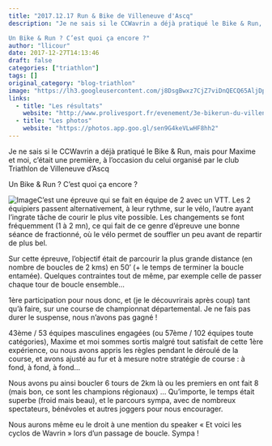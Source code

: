 ```yaml
---
title: "2017.12.17 Run & Bike de Villeneuve d'Ascq"
description: "Je ne sais si le CCWavrin a déjà pratiqué le Bike & Run, mais pour Maxime et moi, c’était une première, à l’occasion du celui organisé par le club Triathlon de Villeneuve d’Ascq

Un Bike & Run ? C’est quoi ça encore ?"
author: "llicour"
date: 2017-12-27T14:13:46
draft: false
categories: ["triathlon"]
tags: []
original_category: "blog-triathlon"
image: "https://lh3.googleusercontent.com/j8DsgBwxz7CjZ7viDnQECQ65AljDpdHmFplPehMfOpR3ze1E-X_Mfk15vqeWsmqOdKtYfOa5UuibW8y8h_bdOhAN3zU2Q8t2kgWEZBc3mZkmyo9onV9d0IFQdsoPD-QQuzTtxqYtBKR7ZHQ9cKOoZ5KvVtoLOAbAtxHYU0VXHLeMPN8ivh0EFgmqF_ntrL-ruQaVZ3l9T_wr-r7kHXQrHgrtQ2zcLwSNshrdVFaJ6Vuqr20nYYUQNjU8dmL4w6Fe9_1TbOrqHgR3Y36WcRR9cLqkc0WAUstWJTnvdD5cmkPUjL9F4bU4zt9_B4wqjBVnqrbyUI0if1X0X-P29-wCvc-K1T2lKB1OiuALx9pMBViUw70KBQBSz4I6_ixFwACPL7fQPF80z1VT5sPNw6l_LJsVC-HQCsew9cYkzz408ovvKxpg_8oug8_IGt2PvDOxGhvOg0ROrpmSW-NQxmLHoBWKnCVKpbaeErPkTXixZiqunkCscOgKOrGc6SVj2Lw9FjCYT4Eo0KUb_H-b6sImLXcuJC_cvjgT4YfO8W5IgsCZd5_FGOPTN0Y2KduPfdIUUE4joX_nSR-CcY4RIXRlRWXD7BK3xQZwTBTBhvz15BPJ-GRBfVlQGf-zdUJ_6K8nXAk96YQtrXzfjRM68J6E7nxgVAF74iO4QQ=w1330-h886-no"
links:
  - title: "Les résultats"
    website: "http://www.prolivesport.fr/evenement/3e-bikerun-du-villeneuve-dascq-triathlon-2017_304/live.html"
  - title: "Les photos"
    website: "https://photos.app.goo.gl/sen9G4keVLwHF8hh2"
---
```


Je ne sais si le CCWavrin a déjà pratiqué le Bike &amp; Run, mais pour Maxime et moi, c’était une première, à l’occasion du celui organisé par le club Triathlon de Villeneuve d’Ascq

Un Bike &amp; Run&nbsp;? C’est quoi ça encore&nbsp;?

<!--more-->

![Image](https://lh3.googleusercontent.com/j8DsgBwxz7CjZ7viDnQECQ65AljDpdHmFplPehMfOpR3ze1E-X_Mfk15vqeWsmqOdKtYfOa5UuibW8y8h_bdOhAN3zU2Q8t2kgWEZBc3mZkmyo9onV9d0IFQdsoPD-QQuzTtxqYtBKR7ZHQ9cKOoZ5KvVtoLOAbAtxHYU0VXHLeMPN8ivh0EFgmqF_ntrL-ruQaVZ3l9T_wr-r7kHXQrHgrtQ2zcLwSNshrdVFaJ6Vuqr20nYYUQNjU8dmL4w6Fe9_1TbOrqHgR3Y36WcRR9cLqkc0WAUstWJTnvdD5cmkPUjL9F4bU4zt9_B4wqjBVnqrbyUI0if1X0X-P29-wCvc-K1T2lKB1OiuALx9pMBViUw70KBQBSz4I6_ixFwACPL7fQPF80z1VT5sPNw6l_LJsVC-HQCsew9cYkzz408ovvKxpg_8oug8_IGt2PvDOxGhvOg0ROrpmSW-NQxmLHoBWKnCVKpbaeErPkTXixZiqunkCscOgKOrGc6SVj2Lw9FjCYT4Eo0KUb_H-b6sImLXcuJC_cvjgT4YfO8W5IgsCZd5_FGOPTN0Y2KduPfdIUUE4joX_nSR-CcY4RIXRlRWXD7BK3xQZwTBTBhvz15BPJ-GRBfVlQGf-zdUJ_6K8nXAk96YQtrXzfjRM68J6E7nxgVAF74iO4QQ=w1330-h886-no)C’est une épreuve qui se fait en équipe de 2 avec un VTT. Les 2 équipiers passent alternativement, à leur rythme, sur le vélo, l’autre ayant l’ingrate tâche de courir le plus vite possible. Les changements se font fréquemment (1 à 2 mn), ce qui fait de ce genre d’épreuve une bonne séance de fractionné, où le vélo permet de souffler un peu avant de repartir de plus bel.

Sur cette épreuve, l’objectif était de parcourir la plus grande distance (en nombre de boucles de 2 kms) en 50’ (+ le temps de terminer la boucle entamée). Quelques contraintes tout de même, par exemple celle de passer chaque tour de boucle ensemble…

1ère participation pour nous donc, et (je le découvrirais après coup) tant qu’à faire, sur une course de championnat départemental. Je ne fais pas durer le suspense, nous n’avons pas gagné&nbsp;!

43ème / 53 équipes masculines engagées (ou 57ème / 102 équipes toute catégories), Maxime et moi sommes sortis malgré tout satisfait de cette 1ère expérience, ou nous avons appris les règles pendant le déroulé de la course, et avons ajusté au fur et à mesure notre stratégie de course&nbsp;: à fond, à fond, à fond…

Nous avons pu ainsi boucler 6 tours de 2km là ou les premiers en ont fait 8 (mais bon, ce sont les champions régionaux) … Qu’importe, le temps était superbe (froid mais beau), et le parcours sympa, avec de nombreux spectateurs, bénévoles et autres joggers pour nous encourager.

Nous aurons même eu le droit à une mention du speaker «&nbsp;Et voici les cyclos de Wavrin&nbsp;» lors d’un passage de boucle. Sympa&nbsp;!